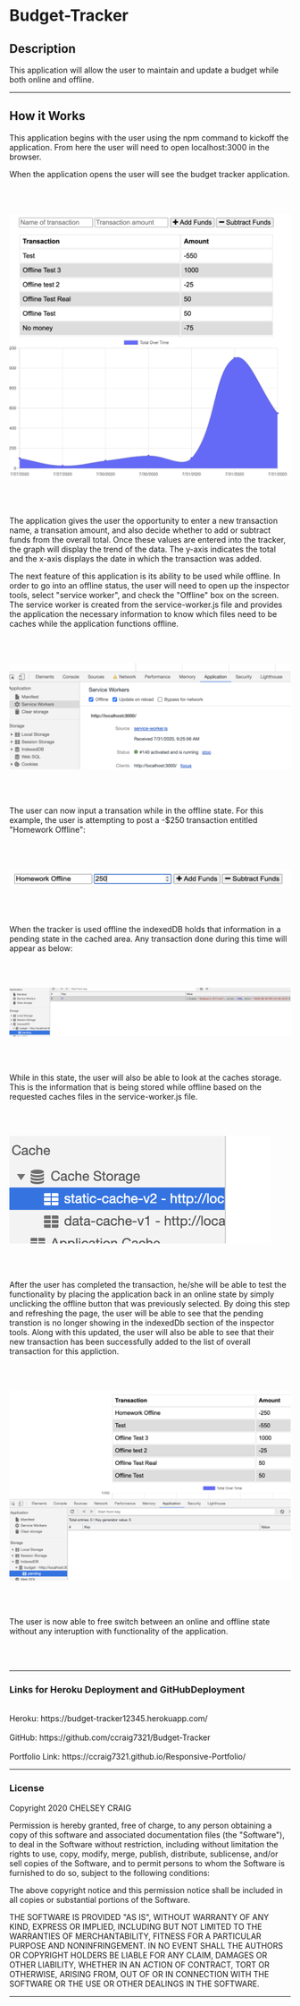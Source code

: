 # Budget-Tracker

## Description

This application will allow the user to maintain and update a budget while both online and offline.

___

## How it Works

This application begins with the user using the npm command to kickoff the application. From here the user will need to open localhost:3000 in the browser.

When the application opens the user will see the budget tracker application.

<br><br>

![BUGET TRACKER APP](public/images/budgetHomepage.png)

<br><br>

The application gives the user the opportunity to enter a new transaction name, a transation amount, and also decide whether to add or subtract funds from the overall total. Once these values are entered into the tracker, the graph will display the trend of the data. The y-axis indicates the total and the x-axis displays the date in which the transaction was added.

The next feature of this application is its ability to be used while offline.  In order to go into an offline status, the user will need to open up the inspector tools, select "service worker", and check the "Offline" box on the screen. The service worker is created from the service-worker.js file and provides the application the necessary information to know which files need to be caches while the application functions offline.

<br><br>

![SERVICE WORKER OFFLINE](public/images/offlineStatus.png)

<br><br>

The user can now input a transation while in the offline state. For this example, the user is attempting to post a -$250 transaction entitled "Homework Offline":

<br><br>


![HOMEWORK OFFLINE](public/images/homeworkExample.png)

<br><br>


When the tracker is used offline the indexedDB holds that information in a pending state in the cached area. Any transaction done during this time will appear as below:

<br><br>

![INDEXED DB](public/images/pendingIndexedDb.png)

<br><br>

While in this state, the user will also be able to look at the caches storage. This is the information that is being stored while offline based on the requested caches files in the service-worker.js file.

<br><br>

![CACHE STORAGE](public/images/cacheStorage.png)

<br><br>

After the user has completed the transaction, he/she will be able to test the functionality by placing the application back in an online state by simply unclicking the offline button that was previously selected. By doing this step and refreshing the page, the user will be able to see that the pending transtion is no longer showing in the indexedDb section of the inspector tools. Along with this updated, the user will also be able to see that their new transaction has been successfully added to the list of overall transaction for this appliction.

<br><br>

![ONLINE PAGE](public/images/onlineTest.png)

<br><br>

The user is now able to free switch between an online and offline state without any interuption with functionality of the application.

<br><br>
___

### Links for Heroku Deployment and GitHubDeployment
<br>
Heroku: https://budget-tracker12345.herokuapp.com/
<br><br>
GitHub: https://github.com/ccraig7321/Budget-Tracker
<br><br>
Portfolio Link: https://ccraig7321.github.io/Responsive-Portfolio/

___

### License

Copyright 2020 CHELSEY CRAIG

Permission is hereby granted, free of charge, to any person obtaining a copy of this software and associated documentation files (the "Software"), to deal in the Software without restriction, including without limitation the rights to use, copy, modify, merge, publish, distribute, sublicense, and/or sell copies of the Software, and to permit persons to whom the Software is furnished to do so, subject to the following conditions:

The above copyright notice and this permission notice shall be included in all copies or substantial portions of the Software.

THE SOFTWARE IS PROVIDED "AS IS", WITHOUT WARRANTY OF ANY KIND, EXPRESS OR IMPLIED, INCLUDING BUT NOT LIMITED TO THE WARRANTIES OF MERCHANTABILITY, FITNESS FOR A PARTICULAR PURPOSE AND NONINFRINGEMENT. IN NO EVENT SHALL THE AUTHORS OR COPYRIGHT HOLDERS BE LIABLE FOR ANY CLAIM, DAMAGES OR OTHER LIABILITY, WHETHER IN AN ACTION OF CONTRACT, TORT OR OTHERWISE, ARISING FROM, OUT OF OR IN CONNECTION WITH THE SOFTWARE OR THE USE OR OTHER DEALINGS IN THE SOFTWARE.


___